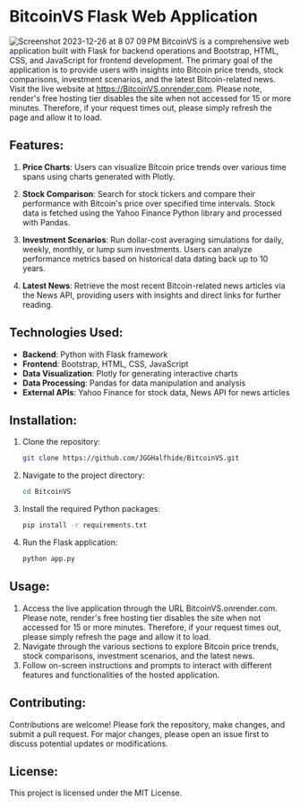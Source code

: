 # BitcoinVS Flask Web Application
![Screenshot 2023-12-26 at 8 07 09 PM](https://github.com/JGGHalfhide/BitcoinVS/assets/141737227/a14b986b-e87b-4ad0-a6ca-ea6ca4155018)
BitcoinVS is a comprehensive web application built with Flask for backend operations and Bootstrap, HTML, CSS, and JavaScript for frontend development. The primary goal of the application is to provide users with insights into Bitcoin price trends, stock comparisons, investment scenarios, and the latest Bitcoin-related news. Visit the live website at <https://BitcoinVS.onrender.com>. Please note, render's free hosting tier disables the site when not accessed for 15 or more minutes. Therefore, if your request times out, please simply refresh the page and allow it to load.

## Features:

1. **Price Charts**: Users can visualize Bitcoin price trends over various time spans using charts generated with Plotly.
  
2. **Stock Comparison**: Search for stock tickers and compare their performance with Bitcoin's price over specified time intervals. Stock data is fetched using the Yahoo Finance Python library and processed with Pandas.

3. **Investment Scenarios**: Run dollar-cost averaging simulations for daily, weekly, monthly, or lump sum investments. Users can analyze performance metrics based on historical data dating back up to 10 years.

4. **Latest News**: Retrieve the most recent Bitcoin-related news articles via the News API, providing users with insights and direct links for further reading.

## Technologies Used:

- **Backend**: Python with Flask framework
- **Frontend**: Bootstrap, HTML, CSS, JavaScript
- **Data Visualization**: Plotly for generating interactive charts
- **Data Processing**: Pandas for data manipulation and analysis
- **External APIs**: Yahoo Finance for stock data, News API for news articles

## Installation:

1. Clone the repository:
   ```bash
   git clone https://github.com/JGGHalfhide/BitcoinVS.git
   ```

2. Navigate to the project directory:
   ```bash
   cd BitcoinVS
   ```

3. Install the required Python packages:
   ```bash
   pip install -r requirements.txt
   ```

4. Run the Flask application:
   ```bash
   python app.py
   ```

## Usage:

1.	Access the live application through the URL BitcoinVS.onrender.com. Please note, render's free hosting tier disables the site when not accessed for 15 or more minutes. Therefore, if your request times out, please simply refresh the page and allow it to load. 
2.	Navigate through the various sections to explore Bitcoin price trends, stock comparisons, investment scenarios, and the latest news.
3.	Follow on-screen instructions and prompts to interact with different features and functionalities of the hosted application.

## Contributing:

Contributions are welcome! Please fork the repository, make changes, and submit a pull request. For major changes, please open an issue first to discuss potential updates or modifications.

## License:

This project is licensed under the MIT License.
